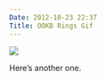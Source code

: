 ```yaml
---
Date: 2012-10-23 22:37
Title: OOKB Rings Gif
---
```


![](https://dl.dropbox.com/s/jznidyhlj3j2lzg/OOKB-Rings.gif)

Here’s another one.
